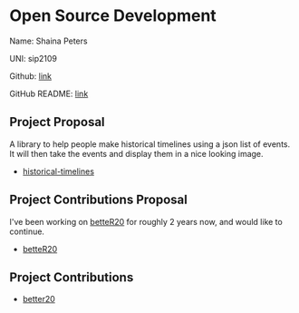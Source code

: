 # Open Source Development

Name: Shaina Peters

UNI: sip2109

Github: [link](https://github.com/darthbeep)

GitHub README: [link](https://github.com/darthbeep/darthbeep/blob/main/README.md)

## Project Proposal

A library to help people make historical timelines using a json list of events. It will then take the events and display them in a nice looking image.

- [historical-timelines](../projects/python/historical-timelines.md)

## Project Contributions Proposal

I've been working on [betteR20](https://github.com/TheGiddyLimit/betterR20) for roughly 2 years now, and would like to continue.

- [betteR20](../projects/python/better20.md)

## Project Contributions

- [better20](https://github.com/TheGiddyLimit/betterR20/pull/157)
